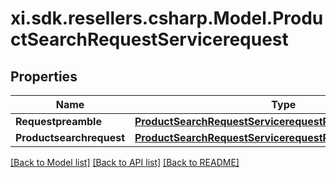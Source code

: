 # xi.sdk.resellers.csharp.Model.ProductSearchRequestServicerequest

## Properties

Name | Type | Description | Notes
------------ | ------------- | ------------- | -------------
**Requestpreamble** | [**ProductSearchRequestServicerequestRequestpreamble**](ProductSearchRequestServicerequestRequestpreamble.md) |  | [optional] 
**Productsearchrequest** | [**ProductSearchRequestServicerequestProductsearchrequest**](ProductSearchRequestServicerequestProductsearchrequest.md) |  | [optional] 

[[Back to Model list]](../README.md#documentation-for-models) [[Back to API list]](../README.md#documentation-for-api-endpoints) [[Back to README]](../README.md)

